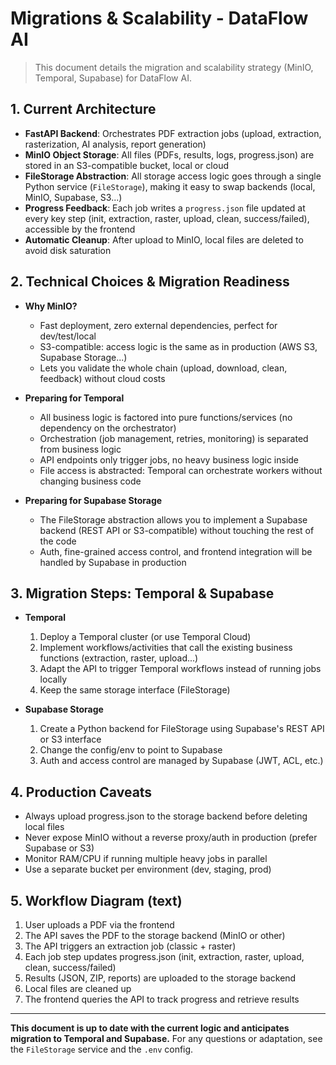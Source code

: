 # Migrations & Scalability - DataFlow AI

> This document details the migration and scalability strategy (MinIO, Temporal, Supabase) for DataFlow AI.

## 1. Current Architecture

- **FastAPI Backend**: Orchestrates PDF extraction jobs (upload, extraction, rasterization, AI analysis, report generation)
- **MinIO Object Storage**: All files (PDFs, results, logs, progress.json) are stored in an S3-compatible bucket, local or cloud
- **FileStorage Abstraction**: All storage access logic goes through a single Python service (`FileStorage`), making it easy to swap backends (local, MinIO, Supabase, S3...)
- **Progress Feedback**: Each job writes a `progress.json` file updated at every key step (init, extraction, raster, upload, clean, success/failed), accessible by the frontend
- **Automatic Cleanup**: After upload to MinIO, local files are deleted to avoid disk saturation

## 2. Technical Choices & Migration Readiness

- **Why MinIO?**
  - Fast deployment, zero external dependencies, perfect for dev/test/local
  - S3-compatible: access logic is the same as in production (AWS S3, Supabase Storage...)
  - Lets you validate the whole chain (upload, download, clean, feedback) without cloud costs

- **Preparing for Temporal**
  - All business logic is factored into pure functions/services (no dependency on the orchestrator)
  - Orchestration (job management, retries, monitoring) is separated from business logic
  - API endpoints only trigger jobs, no heavy business logic inside
  - File access is abstracted: Temporal can orchestrate workers without changing business code

- **Preparing for Supabase Storage**
  - The FileStorage abstraction allows you to implement a Supabase backend (REST API or S3-compatible) without touching the rest of the code
  - Auth, fine-grained access control, and frontend integration will be handled by Supabase in production

## 3. Migration Steps: Temporal & Supabase

- **Temporal**
  1. Deploy a Temporal cluster (or use Temporal Cloud)
  2. Implement workflows/activities that call the existing business functions (extraction, raster, upload...)
  3. Adapt the API to trigger Temporal workflows instead of running jobs locally
  4. Keep the same storage interface (FileStorage)

- **Supabase Storage**
  1. Create a Python backend for FileStorage using Supabase's REST API or S3 interface
  2. Change the config/env to point to Supabase
  3. Auth and access control are managed by Supabase (JWT, ACL, etc.)

## 4. Production Caveats

- Always upload progress.json to the storage backend before deleting local files
- Never expose MinIO without a reverse proxy/auth in production (prefer Supabase or S3)
- Monitor RAM/CPU if running multiple heavy jobs in parallel
- Use a separate bucket per environment (dev, staging, prod)

## 5. Workflow Diagram (text)

1. User uploads a PDF via the frontend
2. The API saves the PDF to the storage backend (MinIO or other)
3. The API triggers an extraction job (classic + raster)
4. Each job step updates progress.json (init, extraction, raster, upload, clean, success/failed)
5. Results (JSON, ZIP, reports) are uploaded to the storage backend
6. Local files are cleaned up
7. The frontend queries the API to track progress and retrieve results

---

**This document is up to date with the current logic and anticipates migration to Temporal and Supabase.**
For any questions or adaptation, see the `FileStorage` service and the `.env` config. 